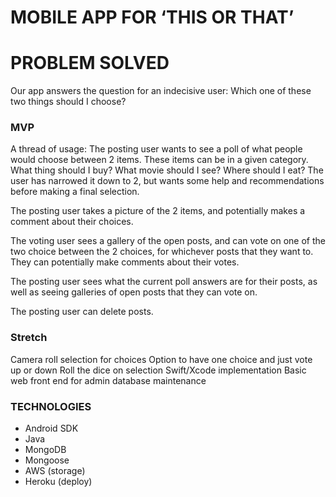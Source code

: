 <!-- # AndroidAppGroupProject -->

# MOBILE APP FOR ‘THIS OR THAT’

# PROBLEM SOLVED
Our app answers the question for an indecisive user:
Which one of these two things should I choose?

### MVP
A thread of usage:
The posting user wants to see a poll of what people would choose between 2 items.  These items can be in a given category.  What thing should I buy?  What movie should I see?  Where should I eat?  The user has narrowed it down to 2, but wants some help and recommendations before making a final selection.

The posting user takes a picture of the 2 items, and potentially makes a comment about their choices.

The voting user sees a gallery of the open posts, and can vote on one of the two choice between the 2 choices, for whichever posts that they want to.  They can potentially make comments about their votes.

The posting user sees what the current poll answers are for their posts, as well as seeing galleries of open posts that they can vote on.

The posting user can delete posts.

### Stretch
Camera roll selection for choices
Option to have one choice and just vote up or down
Roll the dice on selection
Swift/Xcode implementation
Basic web front end for admin database maintenance

### TECHNOLOGIES
* Android SDK
* Java
* MongoDB
* Mongoose
* AWS (storage)
* Heroku (deploy)
